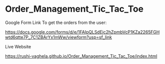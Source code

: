 # Order_Management_Tic_Tac_Toe


Google Form Link To get the orders from the user:

https://docs.google.com/forms/d/e/1FAIpQLSdEjc2hZpmbVcP1KZa2265FGHwtd6qtte7P_7C1ZBArYx1mWw/viewform?usp=sf_link

Live Website

https://rushi-vaghela.github.io/Order_Management_Tic_Tac_Toe/index.html
